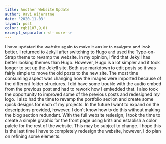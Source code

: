```yaml
---
title: Another Website Update
author: Ravi Wijeratne
date: '2020-11-03'
layout: post
color: rgb(107,9,0)
excerpt_separator: <!--more-->
---
```


I have updated the website again to make it easier to navigate and look better. I
returned to Jekyll after switching to Hugo and used the Type-on-Strap theme to revamp the website.
In my opinion, I find that Jekyll has better looking themes than Hugo.
However, Hugo is a lot simpler and it took longer to set up the Jekyll site.
Both use markdown to edit posts so it was fairly simple to move the old posts to the new site.
The most time consuming aspect was changing how the images were imported because of the different
folder structures.
I did have some trouble with the audio embed from the previous post and had to rework how 
I embedded that. 
I also took the opportunity to improved some of the previous posts and redesigned my logo.
I also had the time to revamp the portfolio section and create some quick designs for each of my projects. 
In the future I want to expand on the descriptions provided, however, I don't know how to 
do this without making the blog section redundant. With the full website redesign, I took
the time to create a simple graphic for the front page using krita and establish a color 
palete for the rest of the website. This may be subject to change.
I hope this is the last time I have to completely redesign the website, however, I do plan
on refining some elements.